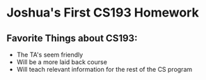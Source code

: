 # Joshua's First CS193 Homework
## Favorite Things about CS193:
- The TA's seem friendly
- Will be a more laid back course
- Will teach relevant information for the rest of the CS program

